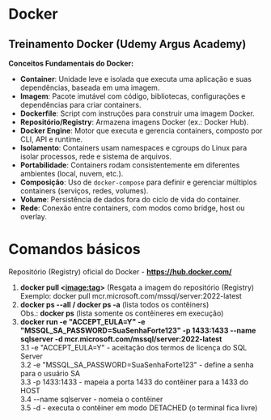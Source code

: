 # Docker
## Treinamento Docker (Udemy  Argus Academy)

**Conceitos Fundamentais do Docker:**

- **Container**: Unidade leve e isolada que executa uma aplicação e suas dependências, baseada em uma imagem.
- **Imagem**: Pacote imutável com código, bibliotecas, configurações e dependências para criar containers.
- **Dockerfile**: Script com instruções para construir uma imagem Docker.
- **Repositório/Registry**: Armazena imagens Docker (ex.: Docker Hub).
- **Docker Engine**: Motor que executa e gerencia containers, composto por CLI, API e runtime.
- **Isolamento**: Containers usam namespaces e cgroups do Linux para isolar processos, rede e sistema de arquivos.
- **Portabilidade**: Containers rodam consistentemente em diferentes ambientes (local, nuvem, etc.).
- **Composição**: Uso de `docker-compose` para definir e gerenciar múltiplos containers (serviços, redes, volumes).
- **Volume**: Persistência de dados fora do ciclo de vida do container.
- **Rede**: Conexão entre containers, com modos como bridge, host ou overlay.

# Comandos básicos  
Repositório (Registry) oficial do Docker - **https://hub.docker.com/**
1. **docker pull <<image:tag>>**  (Resgata a imagem do repositório (Registry)
Exemplo:     docker pull mcr.microsoft.com/mssql/server:2022-latest
2. **docker ps --all / docker ps -a** (lista todos os contêiners)  
Obs.: **docker ps** (lista somente os contêineres em execução)    
3. **docker run -e "ACCEPT_EULA=Y" -e "MSSQL_SA_PASSWORD=SuaSenhaForte123" -p 1433:1433 --name sqlserver -d mcr.microsoft.com/mssql/server:2022-latest**  
   3.1 -e "ACCEPT_EULA=Y" - aceitação dos termos de licença do SQL Server  
   3.2 -e "MSSQL_SA_PASSWORD=SuaSenhaForte123" - define a senha para o usuário SA  
   3.3 -p 1433:1433 - mapeia a porta 1433 do contêiner para a 1433 do HOST  
   3.4 --name sqlserver - nomeia o contêiner  
   3.5 -d - executa o contêiner em modo DETACHED (o terminal fica livre)   



 
